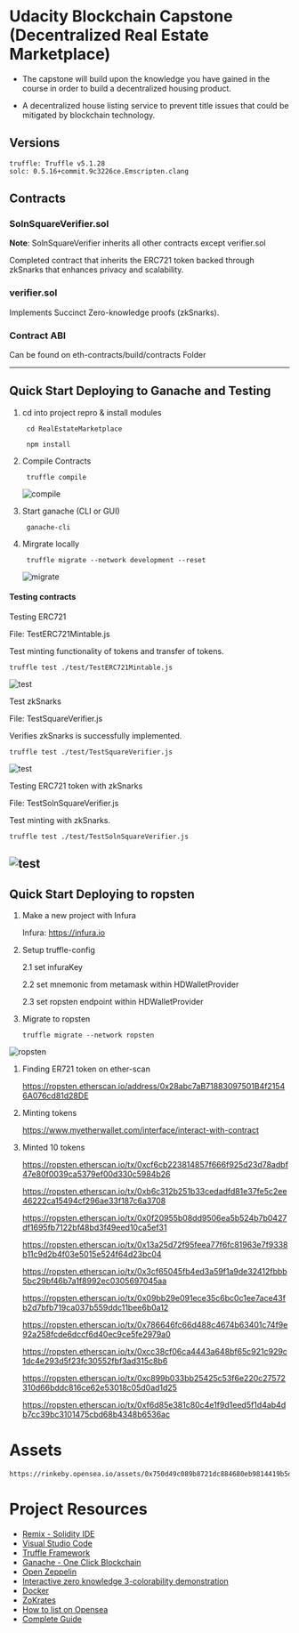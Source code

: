 # Udacity Blockchain Capstone (Decentralized Real Estate Marketplace)

- The capstone will build upon the knowledge you have gained in the course in order to build a decentralized housing product. 

- A decentralized house listing service to prevent title issues that could be mitigated by blockchain technology.


## Versions

    truffle: Truffle v5.1.28
    solc: 0.5.16+commit.9c3226ce.Emscripten.clang

## Contracts

### SolnSquareVerifier.sol

<b>Note</b>: SolnSquareVerifier inherits all other contracts except verifier.sol

Completed contract that inherits the ERC721 token backed through zkSnarks that enhances privacy and scalability.

### verifier.sol

Implements Succinct Zero-knowledge proofs (zkSnarks).

### Contract ABI
Can be found on eth-contracts/build/contracts Folder 

---

## Quick Start Deploying to Ganache and Testing

1. cd into project repro & install modules

        cd RealEstateMarketplace

        npm install

2. Compile Contracts

        truffle compile

    ![compile](./snips/compile.png)        

1. Start ganache (CLI or GUI)

        ganache-cli

2. Mirgrate locally

        truffle migrate --network development --reset
    
    ![migrate](./snips/migrate.png)        

#### Testing contracts

Testing ERC721

File: TestERC721Mintable.js

Test minting functionality of tokens and transfer of tokens.

    truffle test ./test/TestERC721Mintable.js

![test](./snips/test1.png)        

Test zkSnarks

File: TestSquareVerifier.js

Verifies zkSnarks is successfully implemented.

    truffle test ./test/TestSquareVerifier.js

![test](./snips/test2.png)        

Testing ERC721 token with zkSnarks

File: TestSolnSquareVerifier.js

Test minting with zkSnarks.

    truffle test ./test/TestSolnSquareVerifier.js

![test](./snips/test3.png)        
---

## Quick Start Deploying to ropsten

1. Make a new project with Infura

    Infura: https://infura.io

2. Setup truffle-config

    2.1 set infuraKey 

    2.2 set mnemonic from metamask within HDWalletProvider

    2.3 set ropsten endpoint within HDWalletProvider 

3. Migrate to ropsten

    `truffle migrate --network ropsten`

![ropsten](./snips/deploy-ropsten.png)       

1. Finding ER721 token on ether-scan

    https://ropsten.etherscan.io/address/0x28abc7aB71883097501B4f21546A076cd81d28DE

2. Minting tokens

    https://www.myetherwallet.com/interface/interact-with-contract

3. Minted 10 tokens
   
    https://ropsten.etherscan.io/tx/0xcf6cb223814857f666f925d23d78adbf47e80f0039ca5379ef00d330c5984b26

    https://ropsten.etherscan.io/tx/0xb6c312b251b33cedadfd81e37fe5c2ee46222ca15494cf296ae33f187c6a3708

    https://ropsten.etherscan.io/tx/0x0f20955b08dd9506ea5b524b7b0427df1695fb7122bf48bd3f49eed10ca5ef31

    https://ropsten.etherscan.io/tx/0x13a25d72f95feea77f6fc81963e7f9338b11c9d2b4f03e5015e524f64d23bc04

    https://ropsten.etherscan.io/tx/0x3cf65045fb4ed3a59f1a9de32412fbbb5bc29bf46b7a1f8992ec0305697045aa

    https://ropsten.etherscan.io/tx/0x09bb29e091ece35c6bc0c1ee7ace43fb2d7bfb719ca037b559ddc11bee6b0a12

    https://ropsten.etherscan.io/tx/0x786646fc66d488c4674b63401c74f9e92a258fcde6dccf6d40ec9ce5fe2979a0

    https://ropsten.etherscan.io/tx/0xcc38cf06ca4443a648bf65c921c929c1dc4e293d5f23fc30552fbf3ad315c8b6

    https://ropsten.etherscan.io/tx/0xc899b033bb25425c53f6e220c27572310d66bddc816ce62e53018c05d0ad1d25

    https://ropsten.etherscan.io/tx/0xf6d85e381c80c4e1f9d1eed5f1d4ab4db7cc39bc3101475cbd68b4348b6536ac

# Assets

    https://rinkeby.opensea.io/assets/0x750d49c089b8721dc884680eb9814419b5d97310/1/

# Project Resources

* [Remix - Solidity IDE](https://remix.ethereum.org/)
* [Visual Studio Code](https://code.visualstudio.com/)
* [Truffle Framework](https://truffleframework.com/)
* [Ganache - One Click Blockchain](https://truffleframework.com/ganache)
* [Open Zeppelin ](https://openzeppelin.org/)
* [Interactive zero knowledge 3-colorability demonstration](http://web.mit.edu/~ezyang/Public/graph/svg.html)
* [Docker](https://docs.docker.com/install/)
* [ZoKrates](https://github.com/Zokrates/ZoKrates)
* [How to list on Opensea](https://medium.com/opensea/how-to-create-your-own-marketplace-on-opensea-in-three-minutes-or-less-12373ca5818a)
* [Complete Guide](https://medium.com/@andresaaap/capstone-real-estate-marketplace-project-faq-udacity-blockchain-69fe13b4c14e)
